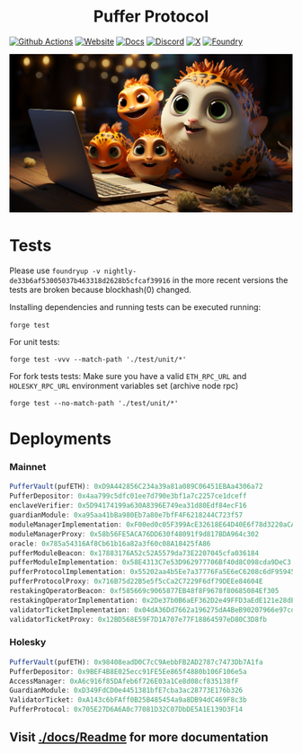 # <h1 align="center"> Puffer Protocol </h1> 
[![Github Actions][gha-badge]][gha] [![Website][Website-badge]][Website] [![Docs][docs-badge]][docs]
  [![Discord][discord-badge]][discord] [![X][X-badge]][X] [![Foundry][foundry-badge]][foundry]

[Website-badge]: https://img.shields.io/badge/WEBSITE-8A2BE2
[Website]: https://www.puffer.fi
[X-badge]: https://img.shields.io/twitter/follow/puffer_finance
[X]: https://twitter.com/puffer_finance
[discord]: https://discord.gg/pufferfi
[docs-badge]: https://img.shields.io/badge/DOCS-8A2BE2
[docs]: https://docs.puffer.fi/
[discord-badge]: https://dcbadge.vercel.app/api/server/pufferfi?style=flat
[gha]: https://github.com/PufferFinance/PufferPool/actions
[gha-badge]: https://github.com/PufferFinance/PufferPool/actions/workflows/ci.yml/badge.svg
[foundry]: https://getfoundry.sh
[foundry-badge]: https://img.shields.io/badge/Built%20with-Foundry-FFDB1C.svg

![PUFFERS](image.png) 

# Tests

Please use `foundryup -v nightly-de33b6af53005037b463318d2628b5cfcaf39916` in the more recent versions the tests are broken because blockhash(0) changed.

Installing dependencies and running tests can be executed running:

`forge test`

For unit tests:
```
forge test -vvv --match-path './test/unit/*'
```

For fork tests tests:
Make sure you have a valid `ETH_RPC_URL` and `HOLESKY_RPC_URL` environment variables set (archive node rpc)
```
forge test --no-match-path './test/unit/*'
```

# Deployments

### Mainnet

```javascript
PufferVault(pufETH): 0xD9A442856C234a39a81a089C06451EBAa4306a72
PufferDepositor: 0x4aa799c5dfc01ee7d790e3bf1a7c2257ce1dceff
enclaveVerifier: 0x5D94174199a630A8396E749ea31d80Edf84ecF16
guardianModule: 0xa95aa41bBa980Eb7a80e7bfF4F6218244C723f57
moduleManagerImplementation: 0xF00ed0c05F399AcE32618E64D40E6f78d3220aCA
moduleManagerProxy: 0x58b56FE5ACA76DD630f48091f9d817BDA964c302
oracle: 0x785a54316Af8Cb61b16a82a3f60c08A18425fA86
pufferModuleBeacon: 0x17883176A52c52A5579da73E2207045cfa036184
pufferModuleImplementation: 0x58E4313C7e53D962977706Bf40d8C098cda9DeC3
pufferProtocolImplementation: 0x55202aa4b5Ee7a37776Fa5E6eC6208c6dF95945E
pufferProtocolProxy: 0x716B75d22B5e5f5cCa2C7229F6df79DEEe84604E
restakingOperatorBeacon: 0xf585669c9065877EB48f8F9678f80685084Ef305
restakingOperatorImplementation: 0x2De37b0B6aEF362D2e49FFD3aEdE121e28dB3266
validatorTicketImplementation: 0x04dA36Dd7662a196275dA4BeB90207966e97cdf9
validatorTicketProxy: 0x12BD568E59F7D1A707e77F18864597eD80C3D8fb
```

### Holesky

```javascript
PufferVault(pufETH): 0x98408eadD0C7cC9AebbFB2AD2787c7473Db7A1fa
PufferDepositor: 0x9BEF4B8E025ecc91FE5Ee865f4880b106F106e5a
AccessManager: 0xA6c916f85DAfeb6f726E03a1Ce8d08cf835138fF
GuardianModule: 0xD349FdCD0e4451381bfE7cba3ac28773E176b326
ValidatorTicket: 0xA143c6bFAff0B25B485454a9a8DB94dC469F8c3b
PufferProtocol: 0x705E27D6A6A0c77081D32C07DbDE5A1E139D3F14
```

## Visit [./docs/Readme](./docs/Readme.md) for more documentation